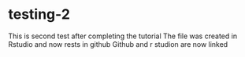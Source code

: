# testing-2
This is second test after completing the tutorial
The file was created in Rstudio and now rests in github 
Github and r studion are now linked
